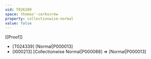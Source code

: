 ```yaml
---
uid: T026280
space: thomas'-corkscrew
property: collectionwise-normal
value: false
---
```

[[Proof]]

* [T024339] [Normal|P000013]
* [I000213] [Collectionwise Normal|P000088] => [Normal|P000013]

